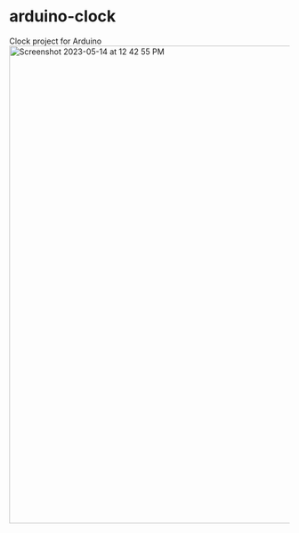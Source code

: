 # arduino-clock
Clock project for Arduino
<img width="859" alt="Screenshot 2023-05-14 at 12 42 55 PM" src="https://github.com/BP-2/arduino-clock/assets/57198128/0c234e7f-5aaf-4ffe-b1f2-2fcd7fa6d880">
